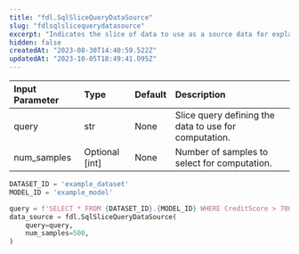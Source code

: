 ```yaml
---
title: "fdl.SqlSliceQueryDataSource"
slug: "fdlsqlslicequerydatasource"
excerpt: "Indicates the slice of data to use as a source data for explainability computations."
hidden: false
createdAt: "2023-08-30T14:40:59.522Z"
updatedAt: "2023-10-05T18:49:41.095Z"
---
```

| Input Parameter | Type           | Default | Description                                           |
| :-------------- | :------------- | :------ | :---------------------------------------------------- |
| query           | str            | None    | Slice query defining the data to use for computation. |
| num_samples     | Optional [int] | None    | Number of samples to select for computation.          |



```python Usage
DATASET_ID = 'example_dataset'
MODEL_ID = 'example_model'

query = f'SELECT * FROM {DATASET_ID}.{MODEL_ID} WHERE CreditScore > 700'
data_source = fdl.SqlSliceQueryDataSource(
    query=query,
  	num_samples=500,
)
```